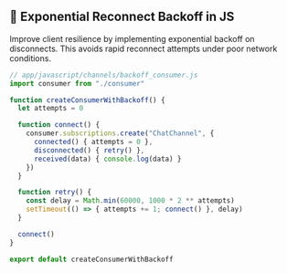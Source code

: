 ## 🔄 Exponential Reconnect Backoff in JS

Improve client resilience by implementing exponential backoff on disconnects. This avoids rapid reconnect attempts under poor network conditions.

```javascript
// app/javascript/channels/backoff_consumer.js
import consumer from "./consumer"

function createConsumerWithBackoff() {
  let attempts = 0

  function connect() {
    consumer.subscriptions.create("ChatChannel", {
      connected() { attempts = 0 },
      disconnected() { retry() },
      received(data) { console.log(data) }
    })
  }

  function retry() {
    const delay = Math.min(60000, 1000 * 2 ** attempts)
    setTimeout(() => { attempts += 1; connect() }, delay)
  }

  connect()
}

export default createConsumerWithBackoff